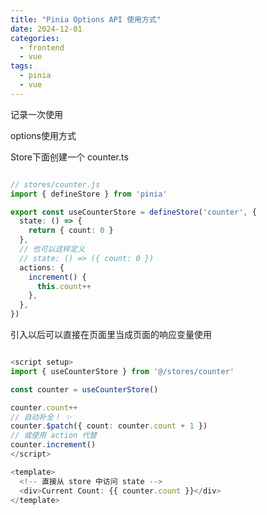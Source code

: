 ```yaml
---
title: "Pinia Options API 使用方式"
date: 2024-12-01
categories:
  - frontend
  - vue
tags:
  - pinia
  - vue
---
```


记录一次使用

options使用方式

Store下面创建一个
counter.ts
``` typescript

// stores/counter.js
import { defineStore } from 'pinia'

export const useCounterStore = defineStore('counter', {
  state: () => {
    return { count: 0 }
  },
  // 也可以这样定义
  // state: () => ({ count: 0 })
  actions: {
    increment() {
      this.count++
    },
  },
})

```

引入以后可以直接在页面里当成页面的响应变量使用

``` typescript

<script setup>
import { useCounterStore } from '@/stores/counter'

const counter = useCounterStore()

counter.count++
// 自动补全！ ✨
counter.$patch({ count: counter.count + 1 })
// 或使用 action 代替
counter.increment()
</script>

<template>
  <!-- 直接从 store 中访问 state -->
  <div>Current Count: {{ counter.count }}</div>
</template>

```